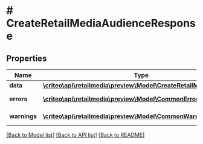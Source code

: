 # # CreateRetailMediaAudienceResponse

## Properties

Name | Type | Description | Notes
------------ | ------------- | ------------- | -------------
**data** | [**\criteo\api\retailmedia\preview\Model\CreateRetailMediaAudience**](CreateRetailMediaAudience.md) |  | [optional]
**errors** | [**\criteo\api\retailmedia\preview\Model\CommonError[]**](CommonError.md) | errors | [optional] [readonly]
**warnings** | [**\criteo\api\retailmedia\preview\Model\CommonWarning[]**](CommonWarning.md) | warnings | [optional] [readonly]

[[Back to Model list]](../../README.md#models) [[Back to API list]](../../README.md#endpoints) [[Back to README]](../../README.md)
